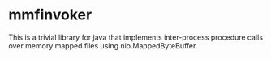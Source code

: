 # mmfinvoker

This is a trivial library for java that implements inter-process procedure calls over memory mapped files using nio.MappedByteBuffer.
